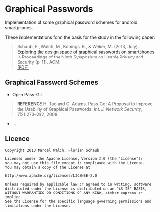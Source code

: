 # Graphical Passwords

Implementation of some graphical password schemes for android smartphones.


These implementations form the basis for the study in the following paper:

>  Schaub, F., Walch, M., Könings, B., & Weber, M. (2013, July).<br>
>  [Exploring the design space of graphical passwords on smartphones](http://dl.acm.org/citation.cfm?id=2501615).<br>
>  In Proceedings of the Ninth Symposium on Usable Privacy and Security (p. 11). ACM.<br>
>  [[PDF]](http://cups.cs.cmu.edu/soups/2013/proceedings/a11_Schaub.pdf)

## Graphical Password Schemes

- Open Pass-Go
>  <b>REFERENCE</b>
>  H. Tao and C. Adams. 
>  Pass-Go: A Proposal to Improve the Usability of Graphical Passwords. 
>  <i>Int. J. Network Security</i>, 7(2):273–292, 2008.
- ...



## Licence

    Copyright 2013 Marcel Walch, Florian Schaub

    Licensed under the Apache License, Version 2.0 (the "License");
    you may not use this file except in compliance with the License.
    You may obtain a copy of the License at

    http://www.apache.org/licenses/LICENSE-2.0

    Unless required by applicable law or agreed to in writing, software
    distributed under the License is distributed on an "AS IS" BASIS,
    WITHOUT WARRANTIES OR CONDITIONS OF ANY KIND, either express or implied.
    See the License for the specific language governing permissions and
    limitations under the License.
